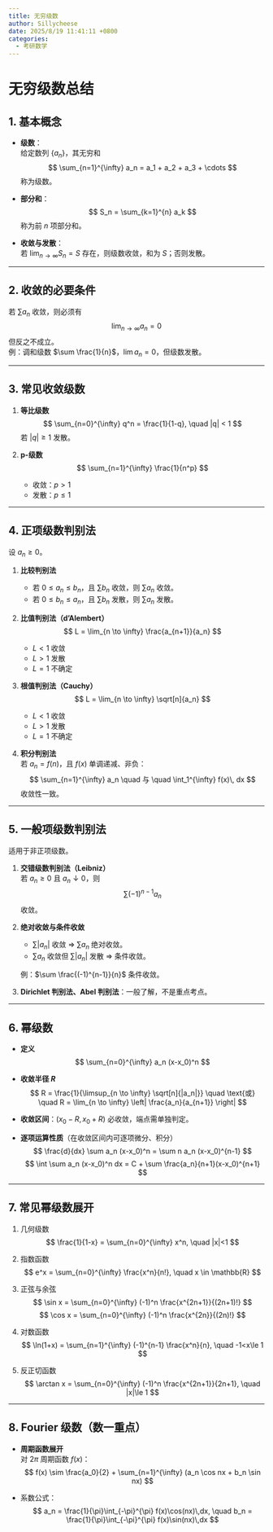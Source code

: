 ```yaml
---
title: 无穷级数
author: Sillycheese
date: 2025/8/19 11:41:11 +0800
categories:
  - 考研数学
---
```



#  无穷级数总结

## 1. 基本概念
- **级数**：  
  给定数列 $\{a_n\}$，其无穷和  
  $$
  \sum_{n=1}^{\infty} a_n = a_1 + a_2 + a_3 + \cdots
  $$
  称为级数。  

- **部分和**：  
  $$
  S_n = \sum_{k=1}^{n} a_k
  $$
  称为前 $n$ 项部分和。

- **收敛与发散**：  
  若 $\lim_{n \to \infty} S_n = S$ 存在，则级数收敛，和为 $S$；否则发散。

---

## 2. 收敛的必要条件
若 $\sum a_n$ 收敛，则必须有
$$
\lim_{n \to \infty} a_n = 0
$$
但反之不成立。  
例：调和级数 $\sum \frac{1}{n}$，$\lim a_n = 0$，但级数发散。

---

## 3. 常见收敛级数
1. **等比级数**
   $$
   \sum_{n=0}^{\infty} q^n = \frac{1}{1-q}, \quad |q| < 1
   $$
   若 $|q|\ge 1$ 发散。

2. **p-级数**
   $$
   \sum_{n=1}^{\infty} \frac{1}{n^p}
   $$
   - 收敛：$p>1$
   - 发散：$p \le 1$

---

## 4. 正项级数判别法
设 $a_n \ge 0$。

1. **比较判别法**  
   - 若 $0 \le a_n \le b_n$，且 $\sum b_n$ 收敛，则 $\sum a_n$ 收敛。  
   - 若 $0 \le b_n \le a_n$，且 $\sum b_n$ 发散，则 $\sum a_n$ 发散。

2. **比值判别法（d’Alembert）**
   $$
   L = \lim_{n \to \infty} \frac{a_{n+1}}{a_n}
   $$
   - $L<1$ 收敛  
   - $L>1$ 发散  
   - $L=1$ 不确定

3. **根值判别法（Cauchy）**
   $$
   L = \lim_{n \to \infty} \sqrt[n]{a_n}
   $$
   - $L<1$ 收敛  
   - $L>1$ 发散  
   - $L=1$ 不确定

4. **积分判别法**  
   若 $a_n = f(n)$，且 $f(x)$ 单调递减、非负：
   $$
   \sum_{n=1}^{\infty} a_n \quad 与 \quad \int_1^{\infty} f(x)\, dx
   $$
   收敛性一致。

---

## 5. 一般项级数判别法
适用于非正项级数。

1. **交错级数判别法（Leibniz）**  
   若 $a_n \ge 0$ 且 $a_n \downarrow 0$，则
   $$
   \sum (-1)^{n-1} a_n
   $$
   收敛。

2. **绝对收敛与条件收敛**  
   - $\sum |a_n|$ 收敛 $\Rightarrow$ $\sum a_n$ 绝对收敛。  
   - $\sum a_n$ 收敛但 $\sum |a_n|$ 发散 $\Rightarrow$ 条件收敛。  

   例：$\sum \frac{(-1)^{n-1}}{n}$ 条件收敛。

3. **Dirichlet 判别法、Abel 判别法**：一般了解，不是重点考点。

---

## 6. 幂级数
- **定义**
  $$
  \sum_{n=0}^{\infty} a_n (x-x_0)^n
  $$

- **收敛半径 $R$**
  $$
  R = \frac{1}{\limsup_{n \to \infty} \sqrt[n]{|a_n|}}
  \quad \text{或} \quad 
  R = \lim_{n \to \infty} \left| \frac{a_n}{a_{n+1}} \right|
  $$

- **收敛区间**：$(x_0-R, x_0+R)$ 必收敛，端点需单独判定。

- **逐项运算性质**（在收敛区间内可逐项微分、积分）
  $$
  \frac{d}{dx} \sum a_n (x-x_0)^n = \sum n a_n (x-x_0)^{n-1}
  $$
  $$
  \int \sum a_n (x-x_0)^n dx = C + \sum \frac{a_n}{n+1}(x-x_0)^{n+1}
  $$

---

## 7. 常见幂级数展开
1. 几何级数  
   $$
   \frac{1}{1-x} = \sum_{n=0}^{\infty} x^n, \quad |x|<1
   $$

2. 指数函数  
   $$
   e^x = \sum_{n=0}^{\infty} \frac{x^n}{n!}, \quad x \in \mathbb{R}
   $$

3. 正弦与余弦  
   $$
   \sin x = \sum_{n=0}^{\infty} (-1)^n \frac{x^{2n+1}}{(2n+1)!}
   $$
   $$
   \cos x = \sum_{n=0}^{\infty} (-1)^n \frac{x^{2n}}{(2n)!}
   $$

4. 对数函数  
   $$
   \ln(1+x) = \sum_{n=1}^{\infty} (-1)^{n-1} \frac{x^n}{n}, \quad -1<x\le 1
   $$

5. 反正切函数  
   $$
   \arctan x = \sum_{n=0}^{\infty} (-1)^n \frac{x^{2n+1}}{2n+1}, \quad |x|\le 1
   $$

---

## 8. Fourier 级数（数一重点）
- **周期函数展开**  
  对 $2\pi$ 周期函数 $f(x)$：
  $$
  f(x) \sim \frac{a_0}{2} + \sum_{n=1}^{\infty} (a_n \cos nx + b_n \sin nx)
  $$

- 系数公式：
  $$
  a_n = \frac{1}{\pi}\int_{-\pi}^{\pi} f(x)\cos(nx)\,dx, \quad 
  b_n = \frac{1}{\pi}\int_{-\pi}^{\pi} f(x)\sin(nx)\,dx
  $$
